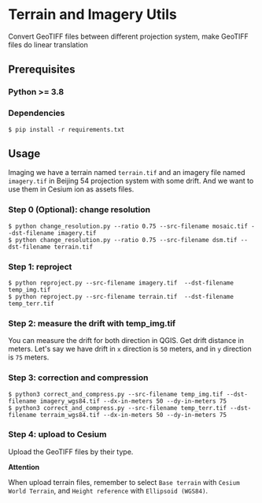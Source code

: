 # Terrain and Imagery Utils

Convert GeoTIFF files between different projection system, make GeoTIFF files do linear translation

## Prerequisites

### Python >= 3.8

### Dependencies

```shell
$ pip install -r requirements.txt
```

## Usage

Imaging we have a terrain named `terrain.tif` and an imagery file named `imagery.tif` in Beijing 54 projection system
with some drift. And we want to use them in Cesium ion as assets files.

### Step 0 (Optional): change resolution

```shell
$ python change_resolution.py --ratio 0.75 --src-filename mosaic.tif --dst-filename imagery.tif
$ python change_resolution.py --ratio 0.75 --src-filename dsm.tif --dst-filename terrain.tif
```

### Step 1: reproject

```shell
$ python reproject.py --src-filename imagery.tif  --dst-filename temp_img.tif
$ python reproject.py --src-filename terrain.tif  --dst-filename temp_terr.tif
```

### Step 2: measure the drift with temp_img.tif

You can measure the drift for both direction in QGIS. Get drift distance in meters.
Let's say we have drift in `x` direction is `50` meters, and in `y` direction is `75` meters.

### Step 3: correction and compression

```shell
$ python3 correct_and_compress.py --src-filename temp_img.tif --dst-filename imagery_wgs84.tif --dx-in-meters 50 --dy-in-meters 75
$ python3 correct_and_compress.py --src-filename temp_terr.tif --dst-filename terraim_wgs84.tif --dx-in-meters 50 --dy-in-meters 75
```

### Step 4: upload to Cesium

Upload the GeoTIFF files by their type.

**Attention**

When upload terrain files, remember to select `Base terrain` with `Cesium World Terrain`,
and `Height reference` with `Ellipsoid (WGS84)`.